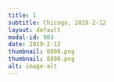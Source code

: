 ```yaml
---
title: 1
subtitle: Chicago, 2019-2-12
layout: default
modal-id: 903
date: 2019-2-12
thumbnail: 8898.png
thumbnail: 8898.png
alt: image-alt
---
```

